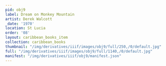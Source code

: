 ```yaml
---
pid: obj9
label: Dream on Monkey Mountain
artist: Derek Walcott
_date: '1970'
location: St Lucia
order: '08'
layout: caribbean_books_item
collection: caribbean_books
thumbnail: "/img/derivatives/iiif/images/obj9/full/250,/0/default.jpg"
full: "/img/derivatives/iiif/images/obj9/full/1140,/0/default.jpg"
manifest: "/img/derivatives/iiif/obj9/manifest.json"
---
```

